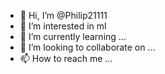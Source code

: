 - 👋 Hi, I’m @Philip21111
- 👀 I’m interested in ml
- 🌱 I’m currently learning ...
- 💞️ I’m looking to collaborate on ...
- 📫 How to reach me ...

<!---
Philip21111/Philip21111 is a ✨ special ✨ repository because its `README.md` (this file) appears on your GitHub profile.
You can click the Preview link to take a look at your changes.
--->
